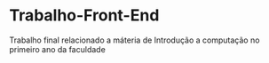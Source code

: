 # Trabalho-Front-End
Trabalho final relacionado a máteria de Introdução a computação no primeiro ano da faculdade
